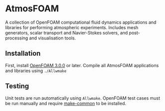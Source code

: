 # AtmosFOAM
A collection of OpenFOAM computational fluid dynamics applications and libraries for performing atmospheric experiments.  Includes mesh generators, scalar transport and Navier-Stokes solvers, and post-processing and visualisation tools.

## Installation
First, install [OpenFOAM 3.0.0](http://www.openfoam.org/download/) or later.
Compile all AtmosFOAM applications and libraries using `./Allwmake`

## Testing
Unit tests are run automatically using `Allwmake`.  OpenFOAM test cases must be run manually and require [make-common](https://github.com/hertzsprung/make-common) to be installed.
